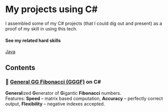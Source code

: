 # My projects using C#
I assembled some of my C# projects (that I could dig out and present) as a proof of my skill in using this tech.  

#### See my related hard skills
[Java](https://github.com/Siiir/java)

## Contents

### 🐇 [General GG Fibonacci (GGGF)](https://github.com/Siiir/csharp-GGGF) on C#
**General**ized **G**enerator of **G**igantic **Fibonacci** numbers.  
Features: **Speed** – matrix based computation, **Accuracy** – perfectly correct output, **Flexibility** – negative indexes accepted.
